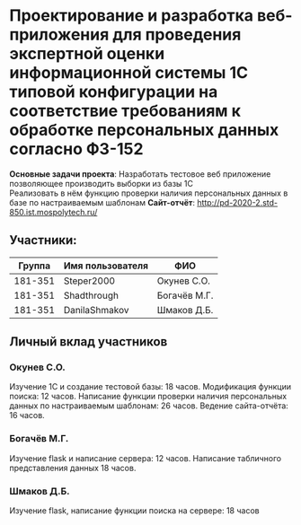 # Проектирование и разработка веб-приложения для проведения экспертной оценки информационной системы 1С типовой конфигурации на соответствие требованиям к обработке персональных данных согласно ФЗ-152
<b>Основные задачи проекта</b>: 
Hазработать тестовое веб приложение позволяющее производить выборки из базы 1С <br>
Реализовать в нём функцию проверки наличия персональных данных в базе по настраиваемым шаблонам
<b>Сайт-отчёт</b>: http://pd-2020-2.std-850.ist.mospolytech.ru/

## Участники:

  | Группа  | Имя пользователя | ФИО              |
  |---------|------------------|------------------|
  | 181-351 | Steper2000       | Окунев С.О.      |
  | 181-351 | Shadthrough      | Богачёв М.Г.     |
  | 181-351 | DanilaShmakov    | Шмаков Д.Б.      |

## Личный вклад участников
### Окунев С.О.
Изучение 1С и создание тестовой базы: 18 часов. 
Модификация функции поиска: 12 часов. 
Написание функции проверки наличия персональных данных по настраиваемым шаблонам: 26 часов. 
Ведение сайта-отчёта: 16 часов.
### Богачёв М.Г.
Изучение flask и написание сервера: 12 часов.
Написание табличного представления данных 18 часов.

### Шмаков Д.Б.
Изучение flask, написание функции поиска на сервере: 18 часов
